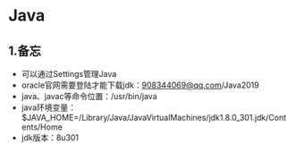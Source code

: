 # Java

## 1.备忘

- 可以通过Settings管理Java
- oracle官网需要登陆才能下载jdk：908344069@qq.com/Java2019
- java、javac等命令位置：/usr/bin/java
- java环境变量：$JAVA_HOME=/Library/Java/JavaVirtualMachines/jdk1.8.0_301.jdk/Contents/Home
- jdk版本：8u301


